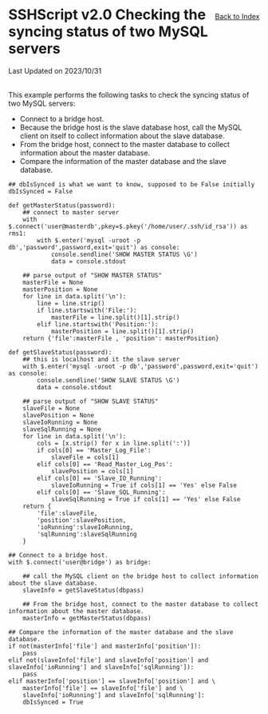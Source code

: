 # SSHScript v2.0 Checking the syncing status of two MySQL servers

Last Updated on 2023/10/31

<div style="text-align:right;position:relative;top:-140px"><a href="./index">Back to Index</a></div>
This example performs the following tasks to check the syncing status of two MySQL servers:

- Connect to a bridge host.
- Because the bridge host is the slave database host, call the MySQL client on itself to collect information about the slave database.
- From the bridge host, connect to the master database to collect information about the master database.
- Compare the information of the master database and the slave database.

```
## dbIsSynced is what we want to know, supposed to be False initially
dbIsSynced = False

def getMasterStatus(password):
    ## connect to master server
    with $.connect('user@masterdb',pkey=$.pkey('/home/user/.ssh/id_rsa')) as rms1:
        with $.enter('mysql -uroot -p db','password',password,exit='quit') as console:
            console.sendline('SHOW MASTER STATUS \G')
            data = console.stdout

    ## parse output of "SHOW MASTER STATUS"
    masterFile = None
    masterPosition = None
    for line in data.split('\n'):
        line = line.strip()
        if line.startswith('File:'):
            masterFile = line.split()[1].strip()
        elif line.startswith('Position:'):
            masterPosition = line.split()[1].strip()
    return {'file':masterFile , 'position': masterPosition}

def getSlaveStatus(password):
    ## this is localhost and it the slave server
    with $.enter('mysql -uroot -p db','password',password,exit='quit') as console:
        console.sendline('SHOW SLAVE STATUS \G')
        data = console.stdout

    ## parse output of "SHOW SLAVE STATUS"
    slaveFile = None
    slavePosition = None
    slaveIoRunning = None
    slaveSqlRunning = None
    for line in data.split('\n'):       
        cols = [x.strip() for x in line.split(':')]
        if cols[0] == 'Master_Log_File':
            slaveFile = cols[1]
        elif cols[0] == 'Read_Master_Log_Pos':
            slavePosition = cols[1]
        elif cols[0] == 'Slave_IO_Running':
            slaveIoRunning = True if cols[1] == 'Yes' else False
        elif cols[0] == 'Slave_SQL_Running':
            slaveSqlRunning = True if cols[1] == 'Yes' else False
    return {
        'file':slaveFile,
        'position':slavePosition,
        'ioRunning':slaveIoRunning,
        'sqlRunning':slaveSqlRunning
    }

## Connect to a bridge host.
with $.connect('user@bridge') as bridge:

    ## call the MySQL client on the bridge host to collect information about the slave database.
    slaveInfo = getSlaveStatus(dbpass)

    ## From the bridge host, connect to the master database to collect information about the master database.
    masterInfo = getMasterStatus(dbpass)

## Compare the information of the master database and the slave database.
if not(masterInfo['file'] and masterInfo['position']):
    pass
elif not(slaveInfo['file'] and slaveInfo['position'] and slaveInfo['ioRunning'] and slaveInfo['sqlRunning']):
    pass
elif masterInfo['position'] == slaveInfo['position'] and \
    masterInfo['file'] == slaveInfo['file'] and \
    slaveInfo['ioRunning'] and slaveInfo['sqlRunning']:
    dbIsSynced = True

```